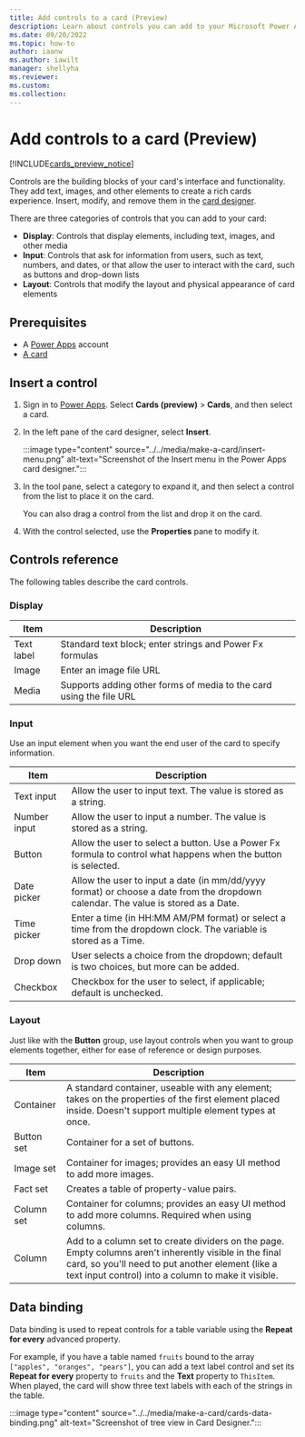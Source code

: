 ```yaml
---
title: Add controls to a card (Preview)
description: Learn about controls you can add to your Microsoft Power Apps cards.
ms.date: 09/20/2022
ms.topic: how-to
author: iaanw
ms.author: iawilt
manager: shellyha
ms.reviewer: 
ms.custom: 
ms.collection: 
---
```


# Add controls to a card (Preview)

[!INCLUDE[cards_preview_notice](../../includes/preview-include.md)]

Controls are the building blocks of your card's interface and functionality. They add text, images, and other elements to create a rich cards experience. Insert, modify, and remove them in the [card designer](../designer-overview.md).

There are three categories of controls that you can add to your card:

- **Display**: Controls that display elements, including text, images, and other media
- **Input**: Controls that ask for information from users, such as text, numbers, and dates, or that allow the user to interact with the card, such as buttons and drop-down lists
- **Layout**: Controls that modify the layout and physical appearance of card elements

## Prerequisites

- A [Power Apps](https://powerapps.microsoft.com/) account
- [A card](../../tutorials/hello-world-card.md)

## Insert a control

1. Sign in to [Power Apps](https://powerapps.microsoft.com/). Select **Cards (preview)** > **Cards**, and then select a card.

1. In the left pane of the card designer, select **Insert**.

   :::image type="content" source="../../media/make-a-card/insert-menu.png" alt-text="Screenshot of the Insert menu in the Power Apps card designer.":::

1. In the tool pane, select a category to expand it, and then select a control from the list to place it on the card.

    You can also drag a control from the list and drop it on the card.

1. With the control selected, use the **Properties** pane to modify it.

## Controls reference

The following tables describe the card controls.

### Display

| Item | Description |
| --- | --- |
| Text label | Standard text block; enter strings and Power Fx formulas |
| Image | Enter an image file URL |
| Media | Supports adding other forms of media to the card using the file URL |

### Input

Use an input element when you want the end user of the card to specify information.

| Item        | Description                                                                                                           |
|-----------------|---------------------------------------------------------------------------------------------------------------------------|
| Text input     | Allow the user to input text. The value is stored as a string.                          |
| Number input    | Allow the user to input a number. The value is stored as a string. |
| Button       | Allow the user to select a button. Use a Power Fx formula to control what happens when the button is selected.                                                                       |
| Date picker      | Allow the user to input a date (in mm/dd/yyyy format) or choose a date from the dropdown calendar. The value is stored as a Date.                                  |
| Time picker     | Enter a time (in HH:MM AM/PM format) or select a time from the dropdown clock. The variable is stored as a Time.                                                      |
| Drop down | User selects a choice from the dropdown; default is two choices, but more can be added.                                   |
| Checkbox    | Checkbox for the user to select, if applicable; default is unchecked.                                                      |

### Layout

Just like with the **Button** group, use layout controls when you want to group elements together, either for ease of reference or design purposes.

| Item  | Description                                                                                                                                                                                                      |
|-----------|----------------------------------------------------------------------------------------------------------------------------------------------------------------------------------------------------------------------|
| Container | A standard container, useable with any element; takes on the properties of the first element placed inside. Doesn't support multiple element types at once.                                                          |
| Button set | Container for a set of buttons.                                                          |
| Image set  | Container for images; provides an easy UI method to add more images.                                                                                                                                                 |
| Fact set   | Creates a table of property-value pairs.                                                                                                                                                                             |
| Column set | Container for columns; provides an easy UI method to add more columns. Required when using columns.                                                                                                                  |
| Column    | Add to a column set to create dividers on the page. Empty columns aren't inherently visible in the final card, so you'll need to put another element (like a text input control) into a column to make it visible. |

## Data binding

Data binding is used to repeat controls for a table variable using the **Repeat for every** advanced property.

For example, if you have a table named `fruits` bound to the array `["apples", "oranges", "pears"]`, you can add a text label control and set its **Repeat for every** property to `fruits` and the **Text** property to `ThisItem`. When played, the card will show three text labels with each of the strings in the table.

   :::image type="content" source="../../media/make-a-card/cards-data-binding.png" alt-text="Screenshot of tree view in Card Designer.":::
